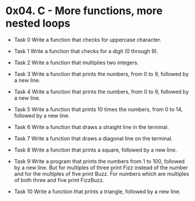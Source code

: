 # 0x04. C - More functions, more nested loops

- Task 0
Write a function that checks for uppercase character.

- Task 1
Write a function that checks for a digit (0 through 9).

- Task 2
Write a function that multiplies two integers.

- Task 3
Write a function that prints the numbers, from 0 to 9, followed by a new line.

- Task 4
Write a function that prints the numbers, from 0 to 9, followed by a new line.

- Task 5
Write a function that prints 10 times the numbers, from 0 to 14, followed by a new line.

- Task 6
Write a function that draws a straight line in the terminal.

- Task 7
Write a function that draws a diagonal line on the terminal.

- Task 8
Write a function that prints a square, followed by a new line.

- Task 9
Write a program that prints the numbers from 1 to 100, followed by a new line. But for multiples of three print Fizz instead of the number and for the multiples of five print Buzz. For numbers which are multiples of both three and five print FizzBuzz.

- Task 10
Write a function that prints a triangle, followed by a new line.
